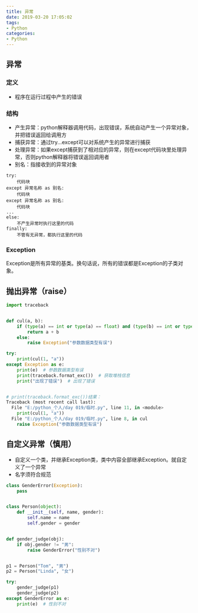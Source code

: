 ```yaml
---
title: 异常
date: 2019-03-20 17:05:02
tags: 
- Python
categories:
- Python
---
```


## 异常

### 定义

- 程序在运行过程中产生的错误

### 结构

- 产生异常：python解释器调用代码，出现错误，系统自动产生一个异常对象，并把错误返回给调用方
- 捕获异常：通过try...except可以对系统产生的异常进行捕获
- 处理异常：如果except捕获到了相对应的异常，则在except代码块里处理异常，否则python解释器将错误返回调用者
- 别名：指接收到的异常对象

 

```
try:
    代码块
except 异常名称 as 别名: 
    代码块
except 异常名称 as 别名:
    代码块
...
else:
    不产生异常时执行这里的代码
finally:
    不管有无异常，都执行这里的代码
```



###  Exception

  Exception是所有异常的基类。换句话说，所有的错误都是Exception的子类对象。

## 抛出异常（raise）

```python
import traceback


def cul(a, b):
    if (type(a) == int or type(a) == float) and (type(b) == int or type(b) == float):
        return a + b
    else:
        raise Exception("参数数据类型有误")

try:
    print(cul(1, "a"))
except Exception as e:
    print(e)  # 参数数据类型有误
    print(traceback.format_exc())  # 获取堆栈信息
    print("出现了错误")  # 出现了错误


# print(traceback.format_exc())结果：
Traceback (most recent call last):
  File "E:/python_个人/day 019/临时.py", line 11, in <module>
    print(cul(1, "a"))
  File "E:/python_个人/day 019/临时.py", line 8, in cul
    raise Exception("参数数据类型有误")
```

 

## 自定义异常（慎用）

- 自定义一个类，并继承Exception类，类中内容全部继承Exception。就自定义了一个异常
- 名字须符合规范

```python
class GenderError(Exception):
    pass


class Person(object):
    def __init__(self, name, gender):
        self.name = name
        self.gender = gender


def gender_judge(obj):
    if obj.gender != "男":
        raise GenderError("性别不对")


p1 = Person("Tom", "男")
p2 = Person("Linda", "女")

try:
    gender_judge(p1)
    gender_judge(p2)
except GenderError as e:
    print(e)  # 性别不对
```
